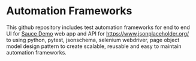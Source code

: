 # Automation Frameworks 
This github repository includes test automation frameworks for end to end UI for [Sauce Demo](https://www.saucedemo.com/) web app and API for https://www.jsonplaceholder.org/ to using python, 
pytest, jsonschema, selenium webdriver, page object model design pattern to create scalable, reusable and easy to maintain automation frameworks.
